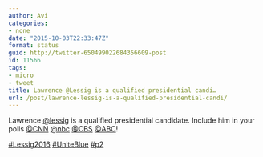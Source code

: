 ```yaml
---
author: Avi
categories:
- none
date: "2015-10-03T22:33:47Z"
format: status
guid: http://twitter-650499022684356609-post
id: 11566
tags:
- micro
- tweet
title: Lawrence @Lessig is a qualified presidential candi…
url: /post/lawrence-lessig-is-a-qualified-presidential-candi/
---
```

Lawrence [@lessig](http://twitter.com/lessig) is a qualified presidential candidate. Include him in your polls [@CNN](http://twitter.com/CNN) [@nbc](http://twitter.com/nbc) [@CBS](http://twitter.com/CBS) [@ABC](http://twitter.com/ABC)!

[#Lessig2016](http://twitter.com/search?q=%23Lessig2016) [#UniteBlue](http://twitter.com/search?q=%23UniteBlue) [#p2](http://twitter.com/search?q=%23p2)